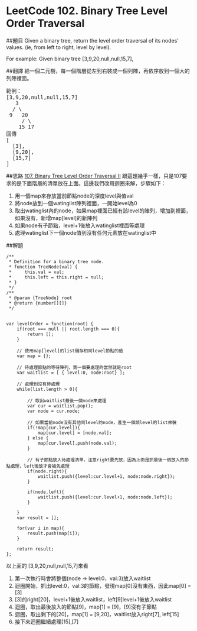 ﻿# LeetCode 102. Binary Tree Level Order Traversal

##題目
Given a binary tree, return the level order traversal of its nodes' values. (ie, from left to right, level by level).

For example:
Given binary tree [3,9,20,null,null,15,7],

##翻譯
給一個二元樹，每一個階層從左到右裝成一個列陣，再依序放到一個大的列陣裡面。
<pre>
範例：  
[3,9,20,null,null,15,7]
   3                          
  / \                         
 9   20                      
     / \                      
    15 17     
回傳
[
  [3],
  [9,20],
  [15,7]
]    
</pre>

##思路
[107. Binary Tree Level Order Traversal II](107md.md) 跟這題幾乎一樣，只是107要求的是下面階層的清單放在上面。這邊我們改用迴圈來解，步驟如下：
1. 用一個map來存放當前節點node的深度level與值val
2. 將node放到一個watinglist陣列裡面，一開始level為0
3. 取出watinglist內的node，如果map裡面已經有該level的陣列，增加到裡面，如果沒有，新增map[level]的新陣列
4. 如果node有子節點，level+1後放入watinglist裡面等處理
5. 處理watinglist下一個node值到沒有任何元素放在watinglist中

##解題  

```  
/**
 * Definition for a binary tree node.
 * function TreeNode(val) {
 *     this.val = val;
 *     this.left = this.right = null;
 * }
 */
/**
 * @param {TreeNode} root
 * @return {number[][]}
 */
 
 
var levelOrder = function(root) {
    if(root === null || root.length === 0){
        return [];
    }
    
    // 使用map[level]的list儲存相同level節點的值
    var map = {};
    
    // 待處理節點的等待陣列，第一個要處理的當然就是root
    var waitlist = [ { level:0, node:root} ];

    // 處理到沒有待處理
    while(list.length > 0){
        
        // 取出waitlist最後一個node來處理
        var cur = waitlist.pop();
        var node = cur.node;
        
        // 如果當前node沒有其他同level的node，產生一個該level的list來裝
        if(!map[cur.level]){
            map[cur.level] = [node.val];
        } else {
            map[cur.level].push(node.val);
        }

        // 有子節點放入待處理清單，注意right要先放，因為上面是抓最後一個放入的節點處理，left後放才會被先處理
        if(node.right){
            waitlist.push({level:cur.level+1, node:node.right});
        }
        
        if(node.left){
            waitlist.push({level:cur.level+1, node:node.left});
        }
        
    }
    var result = [];
    
    for(var i in map){
        result.push(map[i]);
    }
    
    return result;
};  

```  

以上面的 [3,9,20,null,null,15,7]來看
1. 第一次執行時會將整個(node -> level:0，val:3)放入waitlist
2. 迴圈開始，抓出level:0，val:3的節點，發現map[0]沒有東西，因此map[0] = [3]
3. [3]的right[20]，level+1後放入waitlist，left[9]level+1後放入waitlist 
4. 迴圈，取出最後放入的節點[9]，map[1] = [9]，[9]沒有子節點
5. 迴圈，取出剩下的[20]，map[1] = [9,20]，waitlist放入right[7], left[15]
6. 接下來迴圈繼續處理[15],[7]



